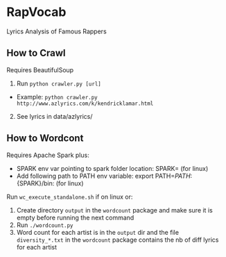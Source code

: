 # RapVocab
Lyrics Analysis of Famous Rappers

## How to Crawl
Requires BeautifulSoup
1. Run `python crawler.py [url]`
  - Example: `python crawler.py http://www.azlyrics.com/k/kendricklamar.html`
2. See lyrics in data/azlyrics/

## How to Wordcont
Requires Apache Spark plus:
* SPARK env var pointing to spark folder location: SPARK=<spark-location> (for linux)
* Add following path to PATH env variable: export PATH=$PATH:${SPARK}/bin: (for linux)

Run `wc_execute_standalone.sh` if on linux or:
1. Create directory `output` in the `wordcount` package and make sure it is empty before running the next command
2. Run `./wordcount.py`
3. Word count for each artist is in the `output` dir and  the file `diversity_*.txt` in the `wordcount` package contains the nb of diff lyrics for each artist


